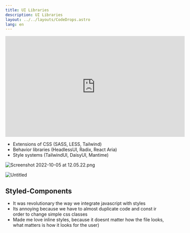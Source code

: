 ```yaml
---
title: UI Libraries
description: UI Libraries
layout: ../../layouts/CodeDrops.astro
lang: en
---
```


<div class="embed">
<iframe width="560" height="315" src="https://www.youtube.com/embed/CQuTF-bkOgc" title="YouTube video player" frameborder="0" allow="accelerometer; autoplay; clipboard-write; encrypted-media; gyroscope; picture-in-picture; web-share" allowfullscreen></iframe>
</div>

- Extensions of CSS (SASS, LESS, Tailwind)
- Behavior libraries (HeadlessUI, Radix, React Aria)
- Style systems (TailwindUI, DaisyUI, Mantime)

![Screenshot 2022-10-05 at 12.05.22.png](/img/UI%20Libraries/Screenshot_2022-10-05_at_12.05.22.png)

![Untitled](UI%20Libraries/Untitled.png)

## Styled-Components

- It was revolutionary the way we integrate javascript with styles
- Its annoying because we have to almost duplicate code and const ir order to change simple css classes
- Made me love inline styles, because it doesnt matter how the file looks, what matters is how it looks for the user)
